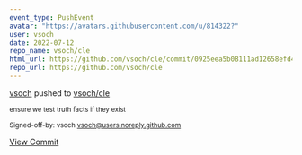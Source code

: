 ```yaml
---
event_type: PushEvent
avatar: "https://avatars.githubusercontent.com/u/814322?"
user: vsoch
date: 2022-07-12
repo_name: vsoch/cle
html_url: https://github.com/vsoch/cle/commit/0925eea5b08111ad12658efd49ed0f3084943e8c
repo_url: https://github.com/vsoch/cle
---
```


<a href='https://github.com/vsoch' target='_blank'>vsoch</a> pushed to <a href='https://github.com/vsoch/cle' target='_blank'>vsoch/cle</a>

<small>ensure we test truth facts if they exist

Signed-off-by: vsoch <vsoch@users.noreply.github.com></small>

<a href='https://github.com/vsoch/cle/commit/0925eea5b08111ad12658efd49ed0f3084943e8c' target='_blank'>View Commit</a>